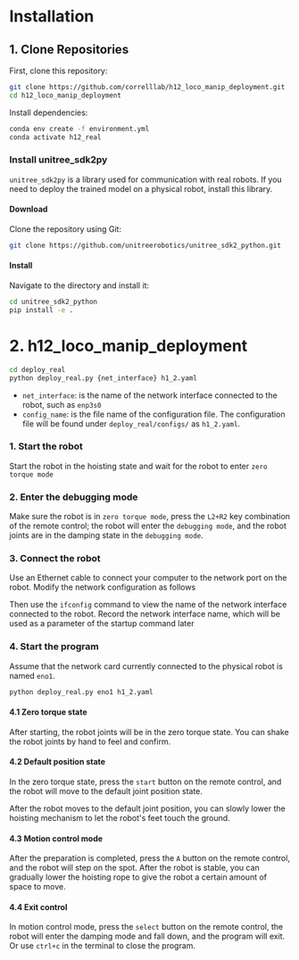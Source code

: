 # Installation


## 1. Clone Repositories

First, clone this repository:

```bash
git clone https://github.com/correlllab/h12_loco_manip_deployment.git
cd h12_loco_manip_deployment
```

Install dependencies:
```bash
conda env create -f environment.yml
conda activate h12_real
```

### Install unitree_sdk2py

`unitree_sdk2py` is a library used for communication with real robots. If you need to deploy the trained model on a physical robot, install this library.

#### Download

Clone the repository using Git:

```bash
git clone https://github.com/unitreerobotics/unitree_sdk2_python.git
```

#### Install

Navigate to the directory and install it:

```bash
cd unitree_sdk2_python
pip install -e .
```

# 2. h12_loco_manip_deployment

```bash
cd deploy_real
python deploy_real.py {net_interface} h1_2.yaml
```

- `net_interface`: is the name of the network interface connected to the robot, such as `enp3s0`
- `config_name`: is the file name of the configuration file. The configuration file will be found under `deploy_real/configs/` as `h1_2.yaml`.

### 1. Start the robot

Start the robot in the hoisting state and wait for the robot to enter `zero torque mode`

### 2. Enter the debugging mode

Make sure the robot is in `zero torque mode`, press the `L2+R2` key combination of the remote control; the robot will enter the `debugging mode`, and the robot joints are in the damping state in the `debugging mode`.


### 3. Connect the robot

Use an Ethernet cable to connect your computer to the network port on the robot. Modify the network configuration as follows

Then use the `ifconfig` command to view the name of the network interface connected to the robot. Record the network interface name, which will be used as a parameter of the startup command later

### 4. Start the program

Assume that the network card currently connected to the physical robot is named `eno1`.

```bash
python deploy_real.py eno1 h1_2.yaml
```

#### 4.1 Zero torque state

After starting, the robot joints will be in the zero torque state. You can shake the robot joints by hand to feel and confirm.

#### 4.2 Default position state

In the zero torque state, press the `start` button on the remote control, and the robot will move to the default joint position state.

After the robot moves to the default joint position, you can slowly lower the hoisting mechanism to let the robot's feet touch the ground.

#### 4.3 Motion control mode

After the preparation is completed, press the `A` button on the remote control, and the robot will step on the spot. After the robot is stable, you can gradually lower the hoisting rope to give the robot a certain amount of space to move.

<!-- At this time, you can use the joystick on the remote control to control the movement of the robot.
The front and back of the left joystick controls the movement speed of the robot in the x direction
The left and right of the left joystick controls the movement speed of the robot in the y direction
The left and right of the right joystick controls the movement speed of the robot's yaw angle -->

#### 4.4 Exit control

In motion control mode, press the `select` button on the remote control, the robot will enter the damping mode and fall down, and the program will exit. Or use `ctrl+c` in the terminal to close the program.

